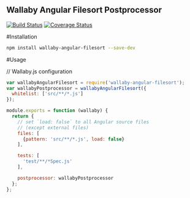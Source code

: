 Wallaby Angular Filesort Postprocessor
---

[![Build Status](https://travis-ci.org/ryanwischkaemper/wallaby-angular-filesort.svg?branch=master)](https://travis-ci.org/ryanwischkaemper/wallaby-angular-filesort)
[![Coverage Status](https://coveralls.io/repos/github/ryanwischkaemper/wallaby-angular-filesort/badge.svg?branch=master)](https://coveralls.io/github/ryanwischkaemper/wallaby-angular-filesort?branch=master)

#Installation

```bash
npm install wallaby-angular-filesort --save-dev
```


#Usage

// Wallaby.js configuration

```javascript
var wallabyAngularFilesort = require('wallaby-angular-filesort');
var wallabyPostprocessor = wallabyAngularFilesort({
  whitelist: ['src/**/*.js']
});

module.exports = function (wallaby) {
  return {
    // set `load: false` to all Angular source files
    // (except external files)
    files: [
      {pattern: 'src/**/*.js', load: false}
    ],

    tests: [
      'test/**/*Spec.js'
    ],

    postprocessor: wallabyPostprocessor
  };
};

```
